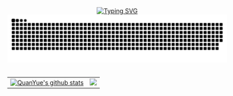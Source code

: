 <div align="center">
  <!-- dynamic typing effect 动态打字效果 -->
<a href="[https://git.io/typing-svg](https://github.com/yuequanfighting)"><img src="https://readme-typing-svg.demolab.com?font=Noto+Sans&weight=600&pause=1500&color=36BCF7FF&center=true&random=false&width=435&lines=hello!+++I'm+Quan+Yue" alt="Typing SVG" />
</a>
  </div>

  <!-- 贪吃蛇代码 -->
  
<picture>
  <source media="(prefers-color-scheme: dark)" srcset="https://raw.githubusercontent.com/yuequanfighting/yuequanfighting/output/github-contribution-grid-snake-dark.svg">
  <source media="(prefers-color-scheme: light)" srcset="https://raw.githubusercontent.com/yuequanfighting/yuequanfighting/output/github-contribution-grid-snake.svg">
  <img alt="github contribution grid snake animation" src="https://raw.githubusercontent.com/yuequanfighting/yuequanfighting/output/github-contribution-grid-snake.svg">
</picture>

 <!-- for beauty 留个空行好看点 -->
  <div>&nbsp;</div>

  
</div>
<table align="center">
  <tr>
    <td>
      <a href="https://github.com/yuequanfighting"><img src="https://github-readme-stats.vercel.app/api?username=yuequanfighting&show_icons=true&include_all_commits=true&theme=buefy&hide_border=true" alt="QuanYue's github stats" /></a>
    </td>
    <td>
      <a href="https://github.com/yuequanfighting"><img src="https://github-readme-stats.vercel.app/api/top-langs/?username=yuequanfighting&layout=compact&theme=buefy&hide_border=true" /></a>
    </td>
  </tr>
</table>


